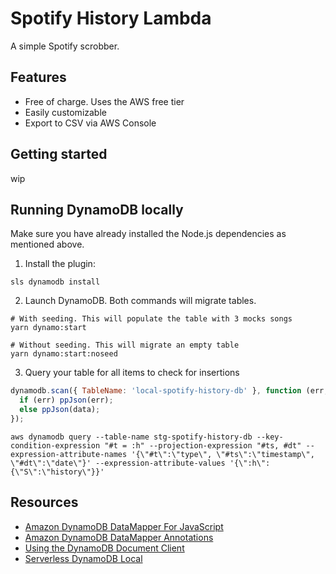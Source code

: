 # Spotify History Lambda

A simple Spotify scrobber.

## Features

- Free of charge. Uses the AWS free tier
- Easily customizable
- Export to CSV via AWS Console

## Getting started

wip

## Running DynamoDB locally

Make sure you have already installed the Node.js dependencies as mentioned above.

1. Install the plugin:

```console
sls dynamodb install
```

2. Launch DynamoDB. Both commands will migrate tables.

```console
# With seeding. This will populate the table with 3 mocks songs
yarn dynamo:start
```

```console
# Without seeding. This will migrate an empty table
yarn dynamo:start:noseed
```

3. Query your table for all items to check for insertions

```javascript
dynamodb.scan({ TableName: 'local-spotify-history-db' }, function (err, data) {
  if (err) ppJson(err);
  else ppJson(data);
});
```

```console
aws dynamodb query --table-name stg-spotify-history-db --key-condition-expression "#t = :h" --projection-expression "#ts, #dt" --expression-attribute-names '{\"#t\":\"type\", \"#ts\":\"timestamp\", \"#dt\":\"date\"}' --expression-attribute-values '{\":h\":{\"S\":\"history\"}}'
```

## Resources

- [Amazon DynamoDB DataMapper For JavaScript](https://github.com/awslabs/dynamodb-data-mapper-js)
- [Amazon DynamoDB DataMapper Annotations](https://github.com/awslabs/dynamodb-data-mapper-js/tree/master/packages/dynamodb-data-mapper-annotations)
- [Using the DynamoDB Document Client](https://docs.aws.amazon.com/sdk-for-javascript/v2/developer-guide/dynamodb-example-document-client.html)
- [Serverless DynamoDB Local](https://www.npmjs.com/package/serverless-dynamodb-local)
